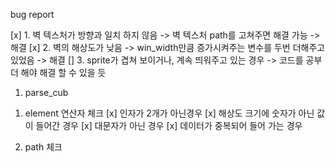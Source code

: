 bug report

[x] 1. 벽 텍스처가 방향과 일치 하지 않음
-> 벽 텍스처 path를 고쳐주면 해결 가능
-> 해결
[x] 2. 벽의 해상도가 낮음
-> win_width만큼 증가시켜주는 변수를 두번 더해주고 있었음
-> 해결
[] 3. sprite가 겹쳐 보이거나, 계속 띄워주고 있는 경우
-> 코드를 공부 더 해야 해결 할 수 있을 듯

1. parse_cub
1) element 연산자 체크
[x] 인자가 2개가 아닌경우
[x] 해상도 크기에 숫자가 아닌 값이 들어간 경우
[x] 대문자가 아닌 경우
[x] 데이터가 중복되어 들어 가는 경우

2) path 체크